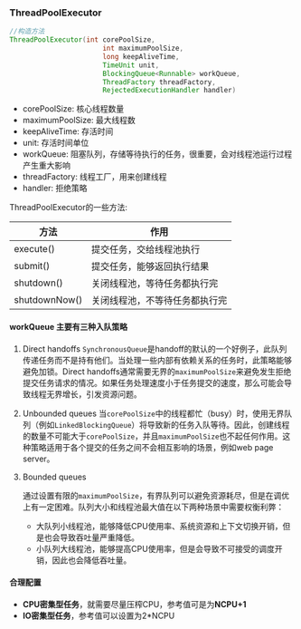 ### ThreadPoolExecutor

```java
//构造方法
ThreadPoolExecutor(int corePoolSize,
                       int maximumPoolSize,
                       long keepAliveTime,
                       TimeUnit unit,
                       BlockingQueue<Runnable> workQueue,
                       ThreadFactory threadFactory,
                       RejectedExecutionHandler handler)
```

- corePoolSize: 核心线程数量
- maximumPoolSize: 最大线程数
- keepAliveTime: 存活时间
- unit: 存活时间单位
- workQueue: 阻塞队列，存储等待执行的任务，很重要，会对线程池运行过程产生重大影响
- threadFactory: 线程工厂，用来创建线程
- handler: 拒绝策略

ThreadPoolExecutor的一些方法:

| 方法          | 作用                           |
| ------------- | ------------------------------ |
| execute()     | 提交任务，交给线程池执行       |
| submit()      | 提交任务，能够返回执行结果     |
| shutdown()    | 关闭线程池，等待任务都执行完   |
| shutdownNow() | 关闭线程池，不等待任务都执行完 |

#### workQueue 主要有三种入队策略

1. Direct handoffs
   `SynchronousQueue`是handoff的默认的一个好例子，此队列传递任务而不是持有他们。当处理一些内部有依赖关系的任务时，此策略能够避免加锁。Direct handoffs通常需要无界的`maximumPoolSize`来避免发生拒绝提交任务请求的情况。如果任务处理速度小于任务提交的速度，那么可能会导致线程无界增长，引发资源问题。

2. Unbounded queues
   当`corePoolSize`中的线程都忙（busy）时，使用无界队列（例如`LinkedBlockingQueue`）将导致新的任务入队等待。因此，创建线程的数量不可能大于`corePoolSize`，并且`maximumPoolSize`也不起任何作用。这种策略适用于各个提交的任务之间不会相互影响的场景，例如web page server。

3. Bounded queues

   通过设置有限的`maximumPoolSize`，有界队列可以避免资源耗尽，但是在调优上有一定困难。队列大小和线程池最大值在以下两种场景中需要权衡利弊：

   - 大队列小线程池，能够降低CPU使用率、系统资源和上下文切换开销，但是也会导致吞吐量严重降低。
   - 小队列大线程池，能够提高CPU使用率，但是会导致不可接受的调度开销，因此也会降低吞吐量。

#### 合理配置

- **CPU密集型任务**，就需要尽量压榨CPU，参考值可是为**NCPU+1**
- **IO密集型任务**，参考值可以设置为2*NCPU